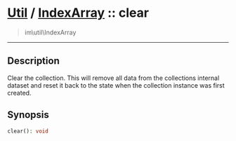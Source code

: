 # [Util](Util.md) / [IndexArray](Util-IndexArray.md) :: clear
 > im\util\IndexArray
____

## Description
Clear the collection. This will remove all data from the
collections internal dataset and reset it back to the state
when the collection instance was first created.

## Synopsis
```php
clear(): void
```
